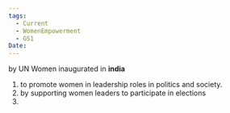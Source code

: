 ```yaml
---
tags:
  - Current
  - WomenEmpowerment
  - GS1
Date:
---
```

by UN Women
inaugurated in **india**
1. to promote women in leadership roles in politics and society.
2. by supporting women leaders to participate in elections
3. 